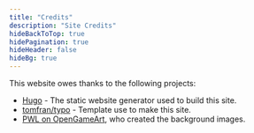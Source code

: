 ```yaml
---
title: "Credits"
description: "Site Credits"
hideBackToTop: true
hidePagination: true
hideHeader: false
hideBg: true
---
```

This website owes thanks to the following projects:
* [Hugo](https://gohugo.io/) - The static website generator used to build this site.
* [tomfran/typo](https://github.com/tomfran/typo) - Template use to make this site.
* [PWL on OpenGameArt](https://opengameart.org/content/seamless-hd-landscape-in-parts), who created the background images.